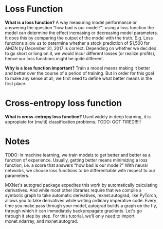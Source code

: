 # Loss Function

**What is a loss function?**
A way measuring model performance or answering the question "how bad is our
model?", using a loss function the model can determine the effect increasing or
decreasing model parameters. It does this by comparing the output of the model
with the truth. E.g. Loss functions allow us to determine whether a stock
prediction of $1,500 for AMZN by December 31, 2017 is correct. Depending on
whether we decided to go short or long on it, we would incur different losses
(or realize profits), hence our loss functions might be quite different.

**Why is a loss function important?**
Train a model means making it better and better over the course of a period of
training. But in order for this goal to make any sense at all, we first need to
define what better means in the first place.


# Cross-entropy loss function

**What is cross-entropy loss function?**
Used widely in deep learning, it is appropiate for (multi) classification
problems. TODO: GOT TIRED!!!!!

# Notes
TODO:
In machine learning, we train models to get better and better as a function of
experience. Usually, getting better means minimizing a loss function, i.e. a
score that answers "how bad is our model?" With neural networks, we choose loss
functions to be differentiable with respect to our parameters.

MXNet's autograd package expedites this work by automatically calculating
derivatives. And while most other libraries require that we compile a symbolic
graph to take automatic derivatives, mxnet.autograd, like PyTorch, allows you to
take derivatives while writing ordinary imperative code.
Every time you make pass through your model, autograd builds a graph on the fly,
through which it can immediately backpropagate gradients.
Let's go through it step by step. For this tutorial, we'll only need to import
mxnet.ndarray, and mxnet.autograd.
